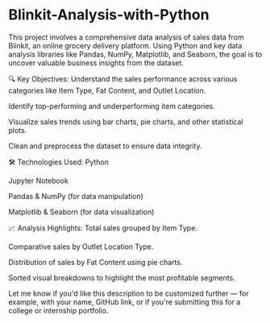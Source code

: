 # Blinkit-Analysis-with-Python
This project involves a comprehensive data analysis of sales data from Blinkit, an online grocery delivery platform. Using Python and key data analysis libraries like Pandas, NumPy, Matplotlib, and Seaborn, the goal is to uncover valuable business insights from the dataset.


🔍 Key Objectives:
Understand the sales performance across various categories like Item Type, Fat Content, and Outlet Location.

Identify top-performing and underperforming item categories.

Visualize sales trends using bar charts, pie charts, and other statistical plots.

Clean and preprocess the dataset to ensure data integrity.


🛠️ Technologies Used:
Python

Jupyter Notebook

Pandas & NumPy (for data manipulation)

Matplotlib & Seaborn (for data visualization)


📈 Analysis Highlights:
Total sales grouped by Item Type.

Comparative sales by Outlet Location Type.

Distribution of sales by Fat Content using pie charts.

Sorted visual breakdowns to highlight the most profitable segments.

Let me know if you'd like this description to be customized further — for example, with your name, GitHub link, or if you're submitting this for a college or internship portfolio.
